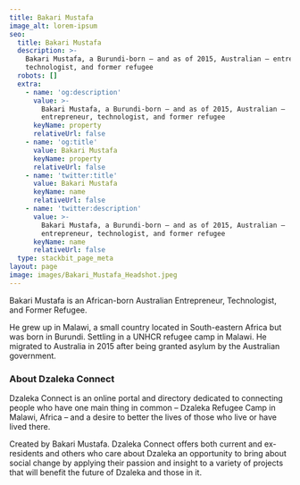 ```yaml
---
title: Bakari Mustafa
image_alt: lorem-ipsum
seo:
  title: Bakari Mustafa
  description: >-
    Bakari Mustafa, a Burundi-born – and as of 2015, Australian – entrepreneur,
    technologist, and former refugee
  robots: []
  extra:
    - name: 'og:description'
      value: >-
        Bakari Mustafa, a Burundi-born – and as of 2015, Australian –
        entrepreneur, technologist, and former refugee
      keyName: property
      relativeUrl: false
    - name: 'og:title'
      value: Bakari Mustafa
      keyName: property
      relativeUrl: false
    - name: 'twitter:title'
      value: Bakari Mustafa
      keyName: name
      relativeUrl: false
    - name: 'twitter:description'
      value: >-
        Bakari Mustafa, a Burundi-born – and as of 2015, Australian –
        entrepreneur, technologist, and former refugee
      keyName: name
      relativeUrl: false
  type: stackbit_page_meta
layout: page
image: images/Bakari_Mustafa_Headshot.jpeg
---
```

Bakari Mustafa is an African-born Australian Entrepreneur, Technologist, and Former Refugee.

He grew up in Malawi, a small country located in South-eastern Africa but was born in Burundi. Settling in a UNHCR refugee camp in Malawi. He migrated to Australia in 2015 after being granted asylum by the Australian government.

### About Dzaleka Connect

Dzaleka Connect is an online portal and directory dedicated to connecting people who have one main thing in common – Dzaleka Refugee Camp in Malawi, Africa – and a desire to better the lives of those who live or have lived there.

Created by Bakari Mustafa. Dzaleka Connect offers both current and ex-residents and others who care about Dzaleka an opportunity to bring about social change by applying their passion and insight to a variety of projects that will benefit the future of Dzaleka and those in it.
